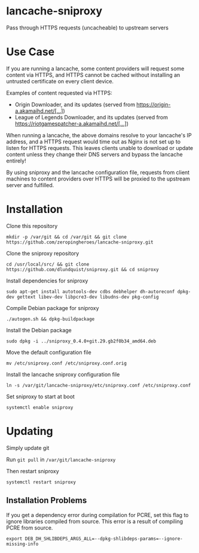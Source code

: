 # lancache-sniproxy

Pass through HTTPS requests (uncacheable) to upstream servers

# Use Case

If you are running a lancache, some content providers will request some content via HTTPS, and HTTPS cannot be cached without installing an untrusted certificate on every client device.

Examples of content requested via HTTPS:

* Origin Downloader, and its updates (served from https://origin-a.akamaihd.net/[...])
* League of Legends Downloader, and its updates (served from https://riotgamespatcher-a.akamaihd.net/[...])

When running a lancache, the above domains resolve to your lancache's IP address, and a HTTPS request would time out as Nginx is not set up to listen for HTTPS requests. This leaves clients unable to download or update content unless they change their DNS servers and bypass the lancache entirely!

By using sniproxy and the lancache configuration file, requests from client machines to content providers over HTTPS will be proxied to the upstream server and fulfilled.

# Installation

Clone this repository

`mkdir -p /var/git && cd /var/git && git clone https://github.com/zeropingheroes/lancache-sniproxy.git`

Clone the sniproxy repository

`cd /usr/local/src/ && git clone https://github.com/dlundquist/sniproxy.git && cd sniproxy`

Install dependencies for sniproxy

`sudo apt-get install autotools-dev cdbs debhelper dh-autoreconf dpkg-dev gettext libev-dev libpcre3-dev libudns-dev pkg-config`

Compile Debian package for sniproxy

`./autogen.sh && dpkg-buildpackage`

Install the Debian package

`sudo dpkg -i ../sniproxy_0.4.0+git.29.gb2f0b34_amd64.deb`

Move the default configuration file

`mv /etc/sniproxy.conf /etc/sniproxy.conf.orig`

Install the lancache sniproxy configuration file

`ln -s /var/git/lancache-sniproxy/etc/sniproxy.conf /etc/sniproxy.conf`

Set sniproxy to start at boot

`systemctl enable sniproxy`

# Updating

Simply update git

Run `git pull` in `/var/git/lancache-sniproxy`

Then restart sniproxy

`systemctl restart sniproxy`

## Installation Problems

If you get a dependency error during compilation for PCRE, set this flag to ignore libraries compiled from source.
This error is a result of compiling PCRE from source.

`export DEB_DH_SHLIBDEPS_ARGS_ALL=--dpkg-shlibdeps-params=--ignore-missing-info`

